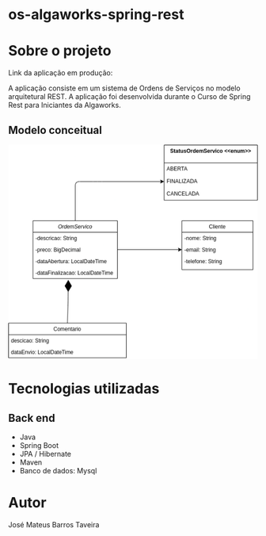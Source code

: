 # os-algaworks-spring-rest


# Sobre o projeto

Link da aplicação em produção: 

A aplicação consiste em um sistema de Ordens de Serviços no modelo arquitetural REST. A aplicação foi desenvolvida durante o Curso de Spring Rest para Iniciantes da Algaworks.

## Modelo conceitual
![Modelo Conceitual](https://raw.githubusercontent.com/mateusjose98/os-algaworks-spring-rest/main/assets/Untitled%20Diagram.png)

# Tecnologias utilizadas
## Back end
- Java
- Spring Boot
- JPA / Hibernate
- Maven
- Banco de dados: Mysql



# Autor

José Mateus Barros Taveira
